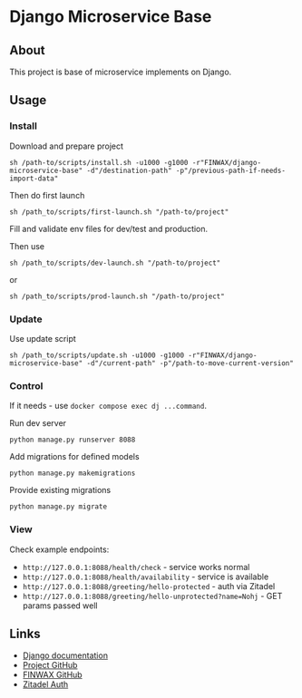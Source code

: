 # Django Microservice Base

## About

This project is base of microservice implements on Django.

## Usage

### Install

Download and prepare project

```commandline
sh /path-to/scripts/install.sh -u1000 -g1000 -r"FINWAX/django-microservice-base" -d"/destination-path" -p"/previous-path-if-needs-import-data"
```

Then do first launch

```commandline
sh /path_to/scripts/first-launch.sh "/path-to/project"
```

Fill and validate env files for dev/test and production.

Then use

```commandline
sh /path_to/scripts/dev-launch.sh "/path-to/project"
```

or

```commandline
sh /path_to/scripts/prod-launch.sh "/path-to/project"
```

### Update

Use update script

```commandline
sh /path_to/scripts/update.sh -u1000 -g1000 -r"FINWAX/django-microservice-base" -d"/current-path" -p"/path-to-move-current-version"
```

### Control

If it needs - use `docker compose exec dj ...command`.

Run dev server

```commandline
python manage.py runserver 8088

```

Add migrations for defined models

```commandline
python manage.py makemigrations
```

Provide existing migrations

```commandline
python manage.py migrate
```

### View

Check example endpoints:

- `http://127.0.0.1:8088/health/check` - service works normal
- `http://127.0.0.1:8088/health/availability` - service is available
- `http://127.0.0.1:8088/greeting/hello-protected` - auth via Zitadel
- `http://127.0.0.1:8088/greeting/hello-unprotected?name=Nohj` - GET params passed well

## Links

- [Django documentation](https://docs.djangoproject.com/)
- [Project GitHub](https://github.com/FINWAX/django-microservice-base)
- [FINWAX GitHub](https://github.com/FINWAX)
- [Zitadel Auth](https://zitadel.com/)
